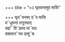 +++
title = "०२ घृतवन्तमुप मासि"

+++
घृत᳓वन्तम् उ᳓प मासि  
म᳓धुमन्तं तनूनपात्  
यज्ञं᳓ वि᳓प्रस्य मा᳓वतः  
शशमान᳓स्य दाशु᳓षः
